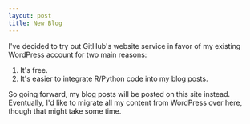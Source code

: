 ```yaml
---
layout: post
title: New Blog
---
```


I've decided to try out GitHub's website service in favor of my existing WordPress account for two main reasons:  
1. It's free.  
2. It's easier to integrate R/Python code into my blog posts.  

So going forward, my blog posts will be posted on this site instead. Eventually, I'd like to migrate all my content from WordPress over here, though that might take some time.